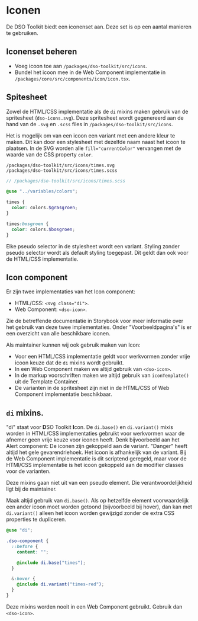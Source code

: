 # Iconen

De DSO Toolkit biedt een iconenset aan. Deze set is op een aantal manieren te gebruiken.

## Iconenset beheren

- Voeg icoon toe aan `/packages/dso-toolkit/src/icons`.
- Bundel het icoon mee in de Web Component implementatie in `/packages/core/src/components/icon/icon.tsx`.

## Spitesheet

Zowel de HTML/CSS implementatie als de `di` mixins maken gebruik van de spritesheet (`dso-icons.svg`). Deze spritesheet wordt gegenereerd aan de hand van de `.svg` en `.scss` files in `/packages/dso-toolkit/src/icons`.

Het is mogelijk om van een icoon een variant met een andere kleur te maken. Dit kan door een stylesheet met dezelfde naam naast het icoon te plaatsen. In de SVG worden alle `fill="currentColor"` vervangen met de waarde van de CSS property `color`.

```
/packages/dso-toolkit/src/icons/times.svg
/packages/dso-toolkit/src/icons/times.scss
```

```scss
// /packages/dso-toolkit/src/icons/times.scss

@use "../variables/colors";

times {
  color: colors.$grasgroen;
}

times:bosgroen {
  color: colors.$bosgroen;
}
```

Elke pseudo selector in de stylesheet wordt een variant. Styling zonder pseudo selector wordt als default styling toegepast. Dit geldt dan ook voor de HTML/CSS implementatie.

## Icon component

Er zijn twee implementaties van het Icon component:

- HTML/CSS: `<svg class="di">`.
- Web Component: `<dso-icon>`.

Zie de betreffende documentatie in Storybook voor meer informatie over het gebruik van deze twee implementaties. Onder "Voorbeeldpagina's" is er een overzicht van alle beschikbare iconen.

Als maintainer kunnen wij ook gebruik maken van Icon:

- Voor een HTML/CSS implementatie geldt voor werkvormen zonder vrije icoon keuze dat de `di` mixins wordt gebruikt.
- In een Web Component maken we altijd gebruik van `<dso-icon>`.
- In de markup voorschriften maken we altijd gebruik van `iconTemplate()` uit de Template Container.
- De varianten in de spritesheet zijn niet in de HTML/CSS of Web Component implementatie beschikbaar.

## `di` mixins.

"di" staat voor **D**SO Toolkit **I**con. De `di.base()` en `di.variant()` mixis worden in HTML/CSS implementaties gebruikt voor werkvormen waar de afnemer geen vrije keuze voor iconen heeft. Denk bijvoorbeeld aan het Alert component: De iconen zijn gekoppeld aan de variant. "Danger" heeft altijd het gele gevarendriehoek. Het icoon is afhankelijk van de variant. Bij de Web Component implementatie is dit scriptend geregeld, maar voor de HTMl/CSS implementatie is het icoon gekoppeld aan de modifier classes voor de varianten.

Deze mixins gaan niet uit van een pseudo element. Die verantwoordelijkheid ligt bij de maintainer.

Maak altijd gebruik van `di.base()`. Als op hetzelfde element voorwaardelijk een ander icoon moet worden getoond (bijvoorbeeld bij hover), dan kan met `di.variant()` alleen het icoon worden gewijzigd zonder de extra CSS properties te dupliceren.

```scss
@use "di";

.dso-component {
  ::before {
    content: "";

    @include di.base("times");
  }

  &:hover {
    @include di.variant("times-red");
  }
}
```

Deze mixins worden nooit in een Web Component gebruikt. Gebruik dan `<dso-icon>`.
